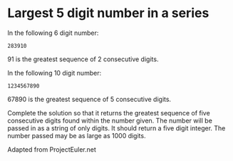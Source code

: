 # Largest 5 digit number in a series

In the following 6 digit number:

```shell
283910
```

91 is the greatest sequence of 2 consecutive digits.

In the following 10 digit number:

```shell
1234567890
```

67890 is the greatest sequence of 5 consecutive digits.

Complete the solution so that it returns the greatest sequence of five consecutive digits found within the number given. The number will be passed in as a string of only digits. It should return a five digit integer. The number passed may be as large as 1000 digits.

Adapted from ProjectEuler.net
